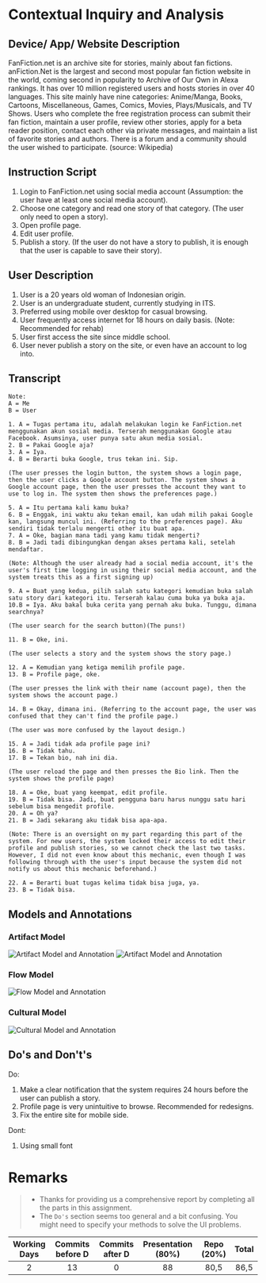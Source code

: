 # Contextual Inquiry and Analysis
## Device/ App/ Website Description
FanFiction.net is an archive site for stories, mainly about fan fictions. anFiction.Net is the largest and second most popular fan fiction website in the world, coming second in popularity to Archive of Our Own in Alexa rankings. It has over 10 million registered users and hosts stories in over 40 languages.
This site mainly have nine categories: Anime/Manga, Books, Cartoons, Miscellaneous, Games, Comics, Movies, Plays/Musicals, and TV Shows. Users who complete the free registration process can submit their fan fiction, maintain a user profile, review other stories, apply for a beta reader position, contact each other via private messages, and maintain a list of favorite stories and authors. There is a forum and a community should the user wished to participate.
(source: Wikipedia)

## Instruction Script
1. Login to FanFiction.net using social media account (Assumption: the user have at least one social media account).
2. Choose one category and read one story of that category. (The user only need to open a story).
3. Open profile page.
4. Edit user profile.
5. Publish a story. (If the user do not have a story to publish, it is enough that the user is capable to save their story).

## User Description
1. User is a 20 years old woman of Indonesian origin.
2. User is an undergraduate student, currently studying in ITS.
3. Preferred using mobile over desktop for casual browsing.
4. User frequently access internet for 18 hours on daily basis. (Note: Recommended for rehab)
5. User first access the site since middle school.
6. User never publish a story on the site, or even have an account to log into.

## Transcript
```text
Note:
A = Me
B = User

1. A = Tugas pertama itu, adalah melakukan login ke FanFiction.net menggunakan akun sosial media. Terserah menggunakan Google atau Facebook. Asumsinya, user punya satu akun media sosial.
2. B = Pakai Google aja?
3. A = Iya.
4. B = Berarti buka Google, trus tekan ini. Sip.

(The user presses the login button, the system shows a login page, then the user clicks a Google account button. The system shows a Google account page, then the user presses the account they want to use to log in. The system then shows the preferences page.)

5. A = Itu pertama kali kamu buka?
6. B = Enggak, ini waktu aku tekan email, kan udah milih pakai Google kan, langsung muncul ini. (Referring to the preferences page). Aku sendiri tidak terlalu mengerti other itu buat apa.
7. A = Oke, bagian mana tadi yang kamu tidak mengerti?
8. B = Jadi tadi dibingungkan dengan akses pertama kali, setelah mendaftar.

(Note: Although the user already had a social media account, it's the user's first time logging in using their social media account, and the system treats this as a first signing up)

9. A = Buat yang kedua, pilih salah satu kategori kemudian buka salah satu story dari kategori itu. Terserah kalau cuma buka ya buka aja.
10.B = Iya. Aku bakal buka cerita yang pernah aku buka. Tunggu, dimana searchnya?

(The user search for the search button)(The puns!)

11. B = Oke, ini.

(The user selects a story and the system shows the story page.)

12. A = Kemudian yang ketiga memilih profile page.
13. B = Profile page, oke.

(The user presses the link with their name (account page), then the system shows the account page.)

14. B = Okay, dimana ini. (Referring to the account page, the user was confused that they can't find the profile page.)

(The user was more confused by the layout design.)

15. A = Jadi tidak ada profile page ini?
16. B = Tidak tahu.
17. B = Tekan bio, nah ini dia.

(The user reload the page and then presses the Bio link. Then the system shows the profile page)

18. A = Oke, buat yang keempat, edit profile.
19. B = Tidak bisa. Jadi, buat pengguna baru harus nunggu satu hari sebelum bisa mengedit profile.
20. A = Oh ya?
21. B = Jadi sekarang aku tidak bisa apa-apa.

(Note: There is an oversight on my part regarding this part of the system. For new users, the system locked their access to edit their profile and publish stories, so we cannot check the last two tasks. However, I did not even know about this mechanic, even though I was following through with the user's input because the system did not notify us about this mechanic beforehand.)

22. A = Berarti buat tugas kelima tidak bisa juga, ya.
23. B = Tidak bisa.
```
## Models and Annotations
### Artifact Model
![Artifact Model and Annotation](https://github.com/hci-a-if-its-2019/assignment-1-ramdan0cool/blob/master/Images/artifact1.png)
![Artifact Model and Annotation](https://github.com/hci-a-if-its-2019/assignment-1-ramdan0cool/blob/master/Images/artifact2.png)
### Flow Model
![Flow Model and Annotation](https://github.com/hci-a-if-its-2019/assignment-1-ramdan0cool/blob/master/Images/Flow.png)
### Cultural Model
![Cultural Model and Annotation](https://github.com/hci-a-if-its-2019/assignment-1-ramdan0cool/blob/master/Images/Social.png)
## Do's and Don't's
Do:
1. Make a clear notification that the system requires 24 hours before the user can publish a story.
2. Profile page is very unintuitive to browse. Recommended for redesigns.
3. Fix the entire site for mobile side.

Dont:
1. Using small font

# Remarks
> * Thanks for providing us a comprehensive report by completing all the parts in this assignment.
> * The `Do's` section seems too general and a bit confusing. You might need to specify your methods to solve the UI problems.

| Working Days | Commits before D | Commits after D | Presentation (80%) | Repo (20%) | Total |
|:------------:|:----------------:|:---------------:|:------------------:|:----------:|:-----:|
| 2            | 13               | 0               | 88                 | 80,5       | 86,5  |
